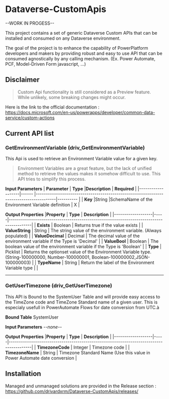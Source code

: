 # Dataverse-CustomApis
--WORK IN PROGESS--

This project contains a set of generic Dataverse Custom APIs that can be installed and consumed on any Dataverse environment.

The goal of the project is to enhance the capability of PowerPlatform developers and makers by providing robust and easy to use API that can be consumed agnostically by any calling mechanism. (Ex. Power Automate, PCF, Model-Driven Form javascript, ...)
  

## Disclaimer 
> Custom Api functionality is still considered as a Preview feature. While unlikely, some breaking changes might occur.

Here is the link to the official documentation : https://docs.microsoft.com/en-us/powerapps/developer/common-data-service/custom-actions

## Current API list
### GetEnvironmentVariable (driv_GetEnvironmentVariable)
This Api is used to retrieve an Environment Variable value for a given key.
> Environment Variables are a great feature, but the lack of unified method to retrieve the values makes it somehow difficult to use. This API tries to simplify this process.  

**Input Parameters**
| **Parameter**         | **Type**   |**Description**                                                                                  | **Required**     |
|-------------------|------   |----------------------------------------------------------------------------------------|----------   |
| **Key**               |String   |SchemaName of the Environment Variable definition                                            |    X         |

**Output Properties**
|**Property**         | **Type** | **Description**                                                                                  | 
|-------------------|-----|-----------------------------------------------------------------------------------------|
| **Exists**            |  Boolean   |  Returns true if the value exists                                           |
| **ValueString**            |  String   |  The string value of the environment variable. (Always populated)                                           |
| **ValueDecimal**           |  Decimal   |  The decimal value of the environment variable if the Type is 'Decimal'                                         |
| **ValueBool**            |  Boolean   |  The boolean value of the environment variable if the Type is 'Boolean'                                            |
| **Type**            |  Picklist   |  Returns the optionset value of the Environment Variable type. (String-100000000, Number-100000001, Boolean-100000002,JSON-100000003) |
| **TypeName**            |  String   |  Return the label of the Environment Variable type   |                                       |




---
### GetUserTimezone (driv_GetUserTimezone)
This API is Bound to the SystemUser Table and will provide easy access to the TimeZone code and TimeZone Standard name of a given user.
This is especialy usefull in PowerAutomate Flows for date conversion from UTC.à

**Bound Table**
SystemUser

**Input Parameters**
*--none--*

**Output Properties**
|**Property**         | **Type** | **Description**                                                                                  | 
|-------------------|-----|-----------------------------------------------------------------------------------------|
| **TimezoneCode**            |  Integer   |  Timezone code                                           |
| **TimezoneName**            |  String   |  Timezone Standard Name (Use this value in Power Automate date conversion                                           |


## Installation
Managed and unmanaged solutions are provided in the Release section : https://github.com/drivardxrm/Dataverse-CustomApis/releases/

